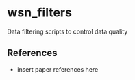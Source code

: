 # wsn_filters
Data filtering scripts to control data quality



## References
- insert paper references here
